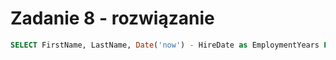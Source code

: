 # Zadanie 8 - rozwiązanie

```SQL
SELECT FirstName, LastName, Date('now') - HireDate as EmploymentYears FROM Employee;
```

